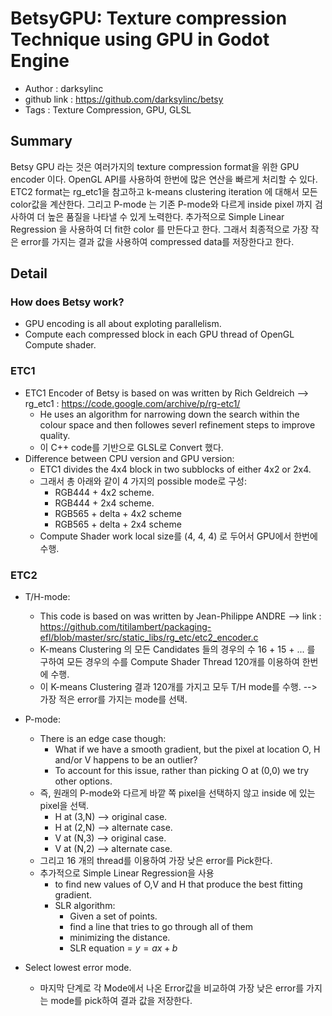 # BetsyGPU: Texture compression Technique using GPU in Godot Engine
- Author : darksylinc
- github link : https://github.com/darksylinc/betsy
- Tags : Texture Compression, GPU, GLSL

## Summary
Betsy GPU 라는 것은 여러가지의 texture compression format을 위한 GPU encoder 이다. 
OpenGL API를 사용하여 한번에 많은 연산을 빠르게 처리할 수 있다. 
ETC2 format는 rg_etc1을 참고하고 k-means clustering iteration 에 대해서 모든 color값을 계산한다. 
그리고 P-mode 는 기존 P-mode와 다르게 inside pixel 까지 검사하여 더 높은 품질을 나타낼 수 있게 노력한다.
추가적으로 Simple Linear Regression 을 사용하여 더 fit한 color 를 만든다고 한다. 
그래서 최종적으로 가장 작은 error를 가지는 결과 값을 사용하여 compressed data를 저장한다고 한다. 

## Detail
### How does Betsy work?
- GPU encoding is all about exploting parallelism.
- Compute each compressed block in each GPU thread of OpenGL Compute shader.

### ETC1
- ETC1 Encoder of Betsy is based on was written by Rich Geldreich --> rg_etc1 : https://code.google.com/archive/p/rg-etc1/
    - He uses an algorithm for narrowing down the search within the colour space and then followes severl refinement steps to improve quality.
    - 이 C++ code를 기반으로 GLSL로 Convert 했다.
- Difference between CPU version and GPU version:
    - ETC1 divides the 4x4 block in two subblocks of either 4x2 or 2x4.
    - 그래서 총 아래와 같이 4 가지의 possible mode로 구성:
        - RGB444 + 4x2 scheme.
        - RGB444 + 2x4 scheme.
        - RGB565 + delta + 4x2 scheme
        - RGB565 + delta + 2x4 scheme
    - Compute Shader work local size를 (4, 4, 4) 로 두어서 GPU에서 한번에 수행.

### ETC2
- T/H-mode:
    - This code is based on was written by Jean-Philippe ANDRE --> link : https://github.com/titilambert/packaging-efl/blob/master/src/static_libs/rg_etc/etc2_encoder.c
    - K-means Clustering 의 모든 Candidates 들의 경우의 수 16 + 15 + ... 를 구하여 모든 경우의 수를 Compute Shader Thread 120개를 이용하여 한번에 수행.
    - 이 K-means Clustering 결과 120개를 가지고 모두 T/H mode를 수행. --> 가장 적은 error를 가지는 mode를 선택.

- P-mode:
    - There is an edge case though:
        - What if we have a smooth gradient, but the pixel at location O, H and/or V happens to be an outlier?
        - To account for this issue, rather than picking O at (0,0) we try other options.
    - 즉, 원래의 P-mode와 다르게 바깥 쪽 pixel을 선택하지 않고 inside 에 있는 pixel을 선택.
        - H at (3,N) --> original case.
        - H at (2,N) --> alternate case.
        - V at (N,3) --> original case.
        - V at (N,2) --> alternate case.
    - 그리고 16 개의 thread를 이용하여 가장 낮은 error를 Pick한다.
    - 추가적으로 Simple Linear Regression을 사용
        - to find new values of O,V and H that produce the best fitting gradient.
        - SLR algorithm:
            - Given a set of points.
            - find a line that tries to go through all of them
            - minimizing the distance.
            - SLR equation = $y = ax + b$
- Select lowest error mode.
    - 마지막 단계로 각 Mode에서 나온 Error값을 비교하여 가장 낮은 error를 가지는 mode를 pick하여 결과 값을 저장한다. 
      

